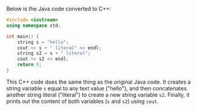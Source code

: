 Below is the Java code converted to C++:

```cpp
#include <iostream>
using namespace std;

int main() {
    string s = "hello";
    cout << s + " literal" << endl;
    string s2 = s + " literal";
    cout << s2 << endl;
    return 0;
}
```
This C++ code does the same thing as the original Java code. It creates a string variable `s` equal to any text value ("hello"), and then concatenates another string literal ("literal") to create a new string variable `s2`. Finally, it prints out the content of both variables (`s` and `s2`) using `cout`.
